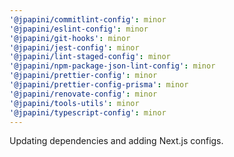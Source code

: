 ```yaml
---
'@jpapini/commitlint-config': minor
'@jpapini/eslint-config': minor
'@jpapini/git-hooks': minor
'@jpapini/jest-config': minor
'@jpapini/lint-staged-config': minor
'@jpapini/npm-package-json-lint-config': minor
'@jpapini/prettier-config': minor
'@jpapini/prettier-config-prisma': minor
'@jpapini/renovate-config': minor
'@jpapini/tools-utils': minor
'@jpapini/typescript-config': minor
---
```


Updating dependencies and adding Next.js configs.
